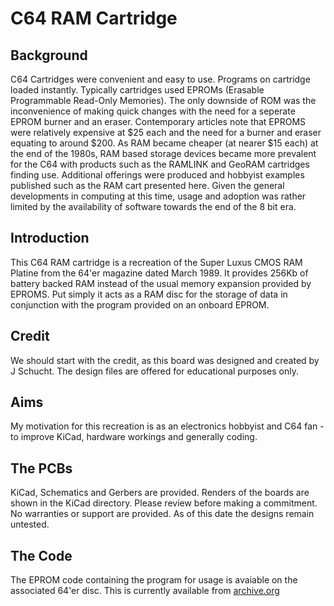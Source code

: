 # C64 RAM Cartridge

## Background

C64 Cartridges were convenient and easy to use. Programs on cartridge loaded instantly. Typically cartridges used EPROMs (Erasable Programmable Read-Only Memories). The only downside of ROM was the inconvenience of making quick changes with the need for a seperate EPROM burner and an eraser. Contemporary articles note that EPROMS were relatively expensive at $25 each and the need for a burner and eraser equating to around $200.
As RAM became cheaper (at nearer $15 each) at the end of the 1980s, RAM based storage devices became more prevalent for the C64 with products such as the RAMLINK and GeoRAM cartridges finding use. Additional offerings were produced and hobbyist examples published such as the RAM cart presented here. Given the general developments in computing at this time, usage and adoption was rather limited by the availability of software towards the end of the 8 bit era. 


## Introduction
This C64 RAM cartridge is a recreation of the Super Luxus CMOS RAM Platine from the 64'er magazine dated March 1989. It provides 256Kb of battery backed RAM instead of the usual memory expansion provided by EPROMS. Put simply it acts as a RAM disc for the storage of data in conjunction with the program provided on an onboard EPROM. 

## Credit 

We should start with the credit, as this board was designed and created by J Schucht. The design files are offered for educational purposes only.

## Aims
My motivation for this recreation is as an electronics hobbyist and C64 fan - to improve KiCad, hardware workings and generally coding.

## The PCBs

KiCad, Schematics and Gerbers are provided. Renders of the boards are shown in the KiCad directory. Please review before making a commitment. No warranties or support are provided. As of this date the designs remain untested.


## The Code

The EPROM code containing the program for usage is avaiable on the associated 64'er disc. This is currently available from [archive.org](https://archive.org/download/64er_Magazin_89-03_1989_Markt_Technik_de_Side_A)




